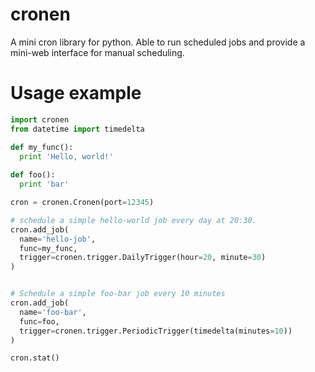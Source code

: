 cronen
======

A mini cron library for python. Able to run scheduled jobs and provide a mini-web interface for manual scheduling.


# Usage example

```python
import cronen
from datetime import timedelta

def my_func():
  print 'Hello, world!'
  
def foo():
  print 'bar'

cron = cronen.Cronen(port=12345)

# schedule a simple hello-world job every day at 20:30.
cron.add_job(
  name='hello-job',
  func=my_func,
  trigger=cronen.trigger.DailyTrigger(hour=20, minute=30)
)


# Schedule a simple foo-bar job every 10 minutes
cron.add_job(
  name='foo-bar',
  func=foo,
  trigger=cronen.trigger.PeriodicTrigger(timedelta(minutes=10))
)

cron.stat()
```
